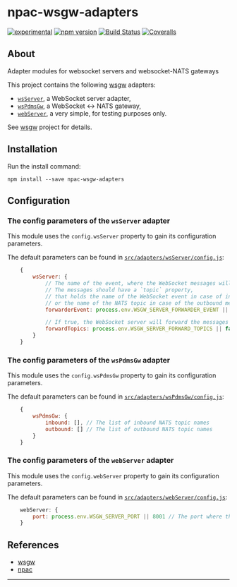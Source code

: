 npac-wsgw-adapters
==================

[![experimental](http://badges.github.io/stability-badges/dist/experimental.svg)](http://github.com/badges/stability-badges)
[![npm version][npm-badge]][npm-url]
[![Build Status][travis-badge]][travis-url]
[![Coveralls][BadgeCoveralls]][Coveralls]

## About

Adapter modules for websocket servers and websocket-NATS gateways

This project contains the following  [wsgw](https://github.com/tombenke/wsgw) adapters:

- [`wsServer`](src/adapters/wsServer/), a WebSocket server adapter,
- [`wsPdmsGw`](src/adapters/wsPdmsGw/), a WebSocket <-> NATS gateway,
- [`webServer`](src/adapters/webServer/), a very simple, for testing purposes only.

See [wsgw](https://github.com/tombenke/wsgw) project for details.

## Installation

Run the install command:

    npm install --save npac-wsgw-adapters

## Configuration

### The config parameters of the `wsServer` adapter

This module uses the `config.wsServer` property to gain its configuration parameters.

The default parameters can be found in [`src/adapters/wsServer/config.js`](src/adapters/wsServer/config.js):

```JavaScript
    {
        wsServer: {
            // The name of the event, where the WebSocket messages will be sent for forwarding
            // The messages should have a `topic` property,
            // that holds the name of the WebSocket event in case of inbound messages,
            // or the name of the NATS topic in case of the outbound messages.
            forwarderEvent: process.env.WSGW_SERVER_FORWARDER_EVENT || 'message',

            // If true, the WebSocket server will forward the messages to the target topic
            forwardTopics: process.env.WSGW_SERVER_FORWARD_TOPICS || false
        }
    }
```

### The config parameters of the `wsPdmsGw` adapter

This module uses the `config.wsPdmsGw` property to gain its configuration parameters.

The default parameters can be found in [`src/adapters/wsPdmsGw/config.js`](src/adapters/wsPdmsGw/config.js):

```JavaScript
    {
        wsPdmsGw: {
            inbound: [], // The list of inbound NATS topic names
            outbound: [] // The list of outbound NATS topic names
        }
    }
```

### The config parameters of the `webServer` adapter

This module uses the `config.webServer` property to gain its configuration parameters.

The default parameters can be found in [`src/adapters/webServer/config.js`](src/adapters/webServer/config.js):

```JavaScript
    webServer: {
        port: process.env.WSGW_SERVER_PORT || 8001 // The port where the WebSocket server will listen
    }
```

## References

- [wsgw](https://github.com/tombenke/wsgw)
- [npac](http://tombenke.github.io/npac)

---

[npm-badge]: https://badge.fury.io/js/npac-wsgw-adapters.svg
[npm-url]: https://badge.fury.io/js/npac-wsgw-adapters
[travis-badge]: https://api.travis-ci.org/tombenke/npac-wsgw-adapters.svg
[travis-url]: https://travis-ci.org/tombenke/npac-wsgw-adapters
[Coveralls]: https://coveralls.io/github/tombenke/npac-wsgw-adapters?branch=master
[BadgeCoveralls]: https://coveralls.io/repos/github/tombenke/npac-wsgw-adapters/badge.svg?branch=master
